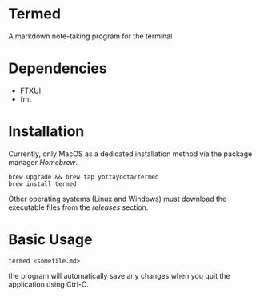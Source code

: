 # Termed

A markdown note-taking program for the terminal

# Dependencies

* FTXUI
* fmt

# Installation

Currently, only MacOS as a dedicated installation method via the package manager _Homebrew_.

```
brew upgrade && brew tap yottayocta/termed
brew install termed
```

Other operating systems (Linux and Windows) must download the executable files from the _releases_ section.

# Basic Usage

```
termed <somefile.md>
```

the program will automatically save any changes when you quit the application using Ctrl-C.
